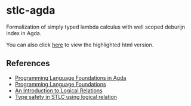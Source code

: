 # stlc-agda

Formalization of simply typed lambda calculus with well scoped deburijn index in Agda.

You can also click [here](./docs/stlc.html) to view the highlighted html version.

## References

- [Programming Language Foundations in Agda](https://plfa.github.io/)
- [Programming Language Foundations](https://softwarefoundations.cis.upenn.edu/plf-current/index.html)
- [An Introduction to Logical Relations](https://cs.au.dk/~birke/papers/AnIntroductionToLogicalRelations.pdf)
- [Type safety in STLC using logical relation](https://github.com/tmoux/logical-relations)
